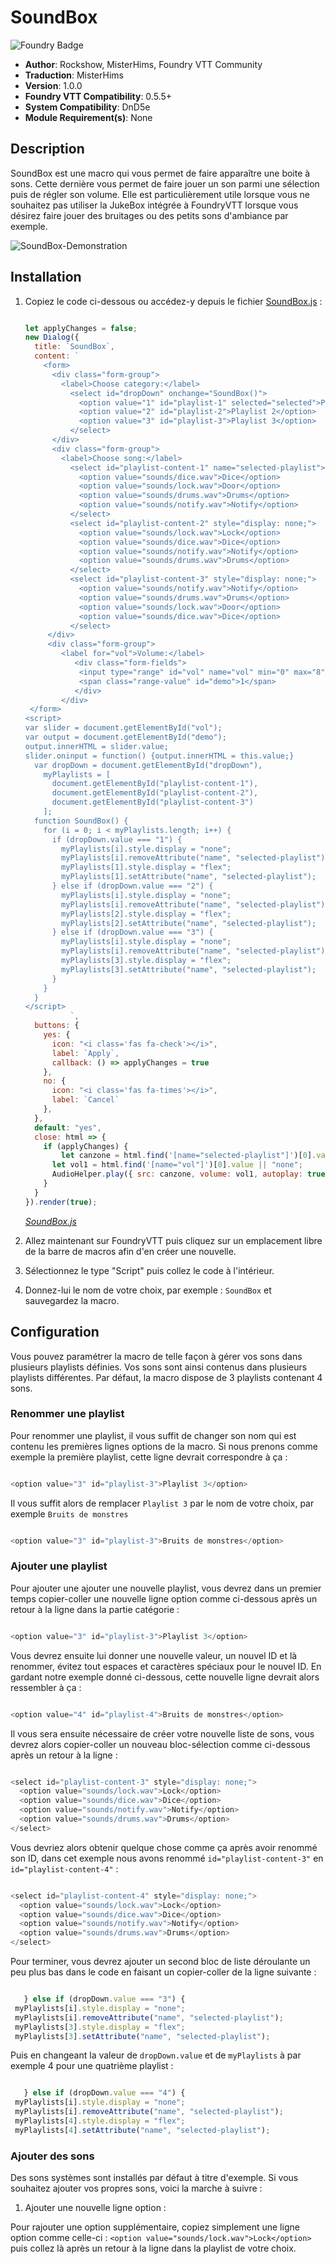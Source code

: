 # SoundBox

![Foundry Badge](https://img.shields.io/badge/Foundry-v0.5.5-informational)

* **Author**: Rockshow, MisterHims, Foundry VTT Community
* **Traduction**: MisterHims
* **Version**: 1.0.0
* **Foundry VTT Compatibility**: 0.5.5+
* **System Compatibility**: DnD5e
* **Module Requirement(s)**: None

## Description

SoundBox est une macro qui vous permet de faire apparaître une boite à sons. Cette dernière vous permet de faire jouer un son parmi une sélection puis de régler son volume. Elle est particulièrement utile lorsque vous ne souhaitez pas utiliser la JukeBox intégrée à FoundryVTT lorsque vous désirez faire jouer des bruitages ou des petits sons d'ambiance par exemple.



![SoundBox-Demonstration](https://github.com/MisterHims/FoundryVTT/blob/master/ScriptMacros/SoundBox/FR/images/dem_01.gif)

## Installation

1. Copiez le code ci-dessous ou accédez-y depuis le fichier [SoundBox.js](https://github.com/MisterHims/FoundryVTT/blob/master/ScriptMacros/SoundBox/FR/SoundBox.js) :

   ```javascript

   let applyChanges = false;
   new Dialog({
     title: `SoundBox`,
     content: `
       <form>
         <div class="form-group">
           <label>Choose category:</label>
             <select id="dropDown" onchange="SoundBox()">
               <option value="1" id="playlist-1" selected="selected">Playlist 1</option>
               <option value="2" id="playlist-2">Playlist 2</option>
               <option value="3" id="playlist-3">Playlist 3</option>
             </select>
         </div>
         <div class="form-group">
           <label>Choose song:</label>
             <select id="playlist-content-1" name="selected-playlist">
               <option value="sounds/dice.wav">Dice</option>
               <option value="sounds/lock.wav">Door</option>
               <option value="sounds/drums.wav">Drums</option>
               <option value="sounds/notify.wav">Notify</option>
             </select>
             <select id="playlist-content-2" style="display: none;">
               <option value="sounds/lock.wav">Lock</option>
               <option value="sounds/dice.wav">Dice</option>
               <option value="sounds/notify.wav">Notify</option>
               <option value="sounds/drums.wav">Drums</option>
             </select>
             <select id="playlist-content-3" style="display: none;">
               <option value="sounds/notify.wav">Notify</option>
               <option value="sounds/drums.wav">Drums</option>
               <option value="sounds/lock.wav">Door</option>
               <option value="sounds/dice.wav">Dice</option>
             </select>
        </div>
        <div class="form-group">
           <label for="vol">Volume:</label>
              <div class="form-fields">
               <input type="range" id="vol" name="vol" min="0" max="8" value="1" step="0.2" data-dtype="Number">
               <span class="range-value" id="demo">1</span>
              </div>
           </div>
    </form>
   <script>
   var slider = document.getElementById("vol");
   var output = document.getElementById("demo");
   output.innerHTML = slider.value;
   slider.oninput = function() {output.innerHTML = this.value;}
     var dropDown = document.getElementById("dropDown"),
       myPlaylists = [
         document.getElementById("playlist-content-1"),
         document.getElementById("playlist-content-2"),
         document.getElementById("playlist-content-3")
       ];
     function SoundBox() {
       for (i = 0; i < myPlaylists.length; i++) {
         if (dropDown.value === "1") {
           myPlaylists[i].style.display = "none";
           myPlaylists[i].removeAttribute("name", "selected-playlist");
           myPlaylists[1].style.display = "flex";
           myPlaylists[1].setAttribute("name", "selected-playlist");
         } else if (dropDown.value === "2") {
           myPlaylists[i].style.display = "none";
           myPlaylists[i].removeAttribute("name", "selected-playlist");
           myPlaylists[2].style.display = "flex";
           myPlaylists[2].setAttribute("name", "selected-playlist");
         } else if (dropDown.value === "3") {
           myPlaylists[i].style.display = "none";
           myPlaylists[i].removeAttribute("name", "selected-playlist");
           myPlaylists[3].style.display = "flex";
           myPlaylists[3].setAttribute("name", "selected-playlist");
         }
       }
     }
   </script>
             `,
     buttons: {
       yes: {
         icon: "<i class='fas fa-check'></i>",
         label: `Apply`,
         callback: () => applyChanges = true
       },
       no: {
         icon: "<i class='fas fa-times'></i>",
         label: `Cancel`
       },
     },
     default: "yes",
     close: html => {
       if (applyChanges) {
           let canzone = html.find('[name="selected-playlist"]')[0].value || "none";
         let vol1 = html.find('[name="vol"]')[0].value || "none";
         AudioHelper.play({ src: canzone, volume: vol1, autoplay: true, loop: false }, true);
       }
     }
   }).render(true);

   ```

   *[SoundBox.js](https://github.com/MisterHims/FoundryVTT/blob/master/ScriptMacros/SoundBox/FR/SoundBox.js)*

2. Allez maintenant sur FoundryVTT puis cliquez sur un emplacement libre de la barre de macros afin d'en créer une nouvelle.

3. Sélectionnez le type "Script" puis collez le code à l'intérieur.

4. Donnez-lui le nom de votre choix, par exemple : ``` SoundBox ``` et sauvegardez la macro.

## Configuration

Vous pouvez paramétrer la macro de telle façon à gérer vos sons dans plusieurs playlists définies. Vos sons sont ainsi contenus dans plusieurs playlists différentes.
Par défaut, la macro dispose de 3 playlists contenant 4 sons.

### Renommer une playlist

   Pour renommer une playlist, il vous suffit de changer son nom qui est contenu les premières lignes options de la macro.
   Si nous prenons comme exemple la première playlist, cette ligne devrait correspondre à ça :

   ```javascript

   <option value="3" id="playlist-3">Playlist 3</option>

   ```

   Il vous suffit alors de remplacer ``` Playlist 3 ``` par le nom de votre choix, par exemple ``` Bruits de monstres ```

   ```javascript

   <option value="3" id="playlist-3">Bruits de monstres</option>

   ```

### Ajouter une playlist

   Pour ajouter une ajouter une nouvelle playlist, vous devrez dans un premier temps copier-coller une nouvelle ligne option comme ci-dessous après un retour à la ligne dans la partie catégorie :

   ```javascript

   <option value="3" id="playlist-3">Playlist 3</option>

   ```

   Vous devrez ensuite lui donner une nouvelle valeur, un nouvel ID et là renommer, évitez tout espaces et caractères spéciaux pour le nouvel ID. En gardant notre exemple donné ci-dessous, cette nouvelle ligne devrait alors ressembler à ça :

   ```javascript

   <option value="4" id="playlist-4">Bruits de monstres</option>

   ```

   Il vous sera ensuite nécessaire de créer votre nouvelle liste de sons, vous devrez alors copier-coller un nouveau bloc-sélection comme ci-dessous après un retour à la ligne :

   ```javascript

   <select id="playlist-content-3" style="display: none;">
     <option value="sounds/lock.wav">Lock</option>
     <option value="sounds/dice.wav">Dice</option>
     <option value="sounds/notify.wav">Notify</option>
     <option value="sounds/drums.wav">Drums</option>
   </select>

   ```

   Vous devriez alors obtenir quelque chose comme ça après avoir renommé son ID, dans cet exemple nous avons renommé ``` id="playlist-content-3" ``` en ``` id="playlist-content-4" ``` :

   ```javascript

   <select id="playlist-content-4" style="display: none;">
     <option value="sounds/lock.wav">Lock</option>
     <option value="sounds/dice.wav">Dice</option>
     <option value="sounds/notify.wav">Notify</option>
     <option value="sounds/drums.wav">Drums</option>
   </select>

   ```

   Pour terminer, vous devrez ajouter un second bloc de liste déroulante un peu plus bas dans le code en faisant un copier-coller de la ligne suivante :

   ```javascript

      } else if (dropDown.value === "3") {
    myPlaylists[i].style.display = "none";
    myPlaylists[i].removeAttribute("name", "selected-playlist");
    myPlaylists[3].style.display = "flex";
    myPlaylists[3].setAttribute("name", "selected-playlist");

   ```

   Puis en changeant la valeur de ``` dropDown.value ``` et de ``` myPlaylists ``` à par exemple 4 pour une quatrième playlist  :

   ```javascript

      } else if (dropDown.value === "4") {
    myPlaylists[i].style.display = "none";
    myPlaylists[i].removeAttribute("name", "selected-playlist");
    myPlaylists[4].style.display = "flex";
    myPlaylists[4].setAttribute("name", "selected-playlist");

   ```

### Ajouter des sons

Des sons systèmes sont installés par défaut à titre d'exemple. Si vous souhaitez ajouter vos propres sons, voici la marche à suivre :

1. Ajouter une nouvelle ligne option :

Pour rajouter une option supplémentaire, copiez simplement une ligne option comme celle-ci : ``` <option value="sounds/lock.wav">Lock</option> ``` puis collez là après un retour à la ligne dans la playlist de votre choix.